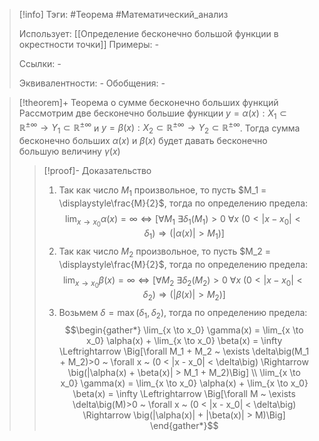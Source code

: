 > [!info]
> Тэги: #Теорема #Математический_анализ   
> 
> Использует: [[Определение бесконечно большой функции в окрестности точки]]
> Примеры: *-*
> 
> Ссылки: *-*
> 
> Эквивалентности: *-*
> Обобщения: *-*

> [!theorem]+ Теорема о сумме бесконечно больших функций
> Рассмотрим две бесконечно большие функции $y=\alpha(x):X_1 \subset \mathbb{R}^{\pm\infty}\rightarrow Y_1 \subset \mathbb{R}^{\pm\infty}$ и $y=\beta(x):X_2 \subset \mathbb{R}^{\pm\infty}\rightarrow Y_2 \subset \mathbb{R}^{\pm\infty}$. Тогда сумма бесконечно больших $\alpha(x)$ и $\beta (x)$ будет давать бесконечно большую величину $\gamma (x)$
> > [!proof]- Доказательство
> > 1. Так как число $M_1$ произвольное, то пусть $M_1 = \displaystyle\frac{M}{2}$, тогда по определению предела:  $$\lim_{x \to x_0} \alpha(x) = \infty \Leftrightarrow \Big[\forall M_1 ~ \exists \delta_1\big(M_1)>0 ~ \forall x ~ (0 < |x - x_0| < \delta_1\big) \Rightarrow \big(|\alpha(x)| > M_1)\Big]$$
> > 2. Так как число $M_2$ произвольное, то пусть $M_2 = \displaystyle\frac{M}{2}$, тогда по определению предела: $$\lim_{x \to x_0} \beta(x) = \infty \Leftrightarrow \Big[\forall M_2 ~ \exists \delta_2\big(M_2)>0 ~ \forall x ~ (0 < |x - x_0| < \delta_2\big) \Rightarrow \big(|\beta(x)| > M_2)\Big]$$
> > 3. Возьмем $\delta = \max(\delta_1, \delta_2)$, тогда по определению предела: $$\begin{gather*} \lim_{x \to x_0} \gamma(x) = \lim_{x \to x_0} \alpha(x) + \lim_{x \to x_0} \beta(x) = \infty \Leftrightarrow \Big[\forall M_1 + M_2 ~ \exists \delta\big(M_1 + M_2)>0 ~ \forall x ~ (0 < |x - x_0| < \delta\big) \Rightarrow \big(|\alpha(x) + \beta(x)| > M_1 + M_2)\Big] \\ \lim_{x \to x_0} \gamma(x) = \lim_{x \to x_0} \alpha(x) + \lim_{x \to x_0} \beta(x) = \infty \Leftrightarrow \Big[\forall M ~ \exists \delta\big(M)>0 ~ \forall x ~ (0 < |x - x_0| < \delta\big) \Rightarrow \big(|\alpha(x)| + |\beta(x)| > M)\Big] \end{gather*}$$